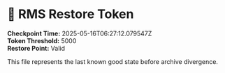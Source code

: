 # 🧠 RMS Restore Token

**Checkpoint Time:** 2025-05-16T06:27:12.079547Z  
**Token Threshold:** 5000  
**Restore Point:** Valid

This file represents the last known good state before archive divergence.
